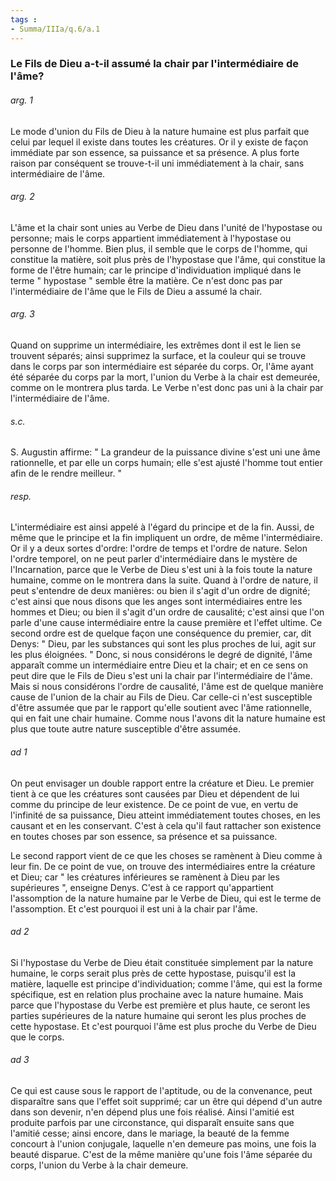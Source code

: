 ```yaml
---
tags : 
- Summa/IIIa/q.6/a.1
---
```


### Le Fils de Dieu a-t-il assumé la chair par l'intermédiaire de l'âme?

###### arg. 1
Le mode d'union du Fils de Dieu à la nature humaine est plus parfait que celui par lequel il existe dans toutes les créatures. Or il y existe de façon immédiate par son essence, sa puissance et sa présence. A plus forte raison par conséquent se trouve-t-il uni immédiatement à la chair, sans intermédiaire de l'âme. 

###### arg. 2
L'âme et la chair sont unies au Verbe de Dieu dans l'unité de l'hypostase ou personne; mais le corps appartient immédiatement à l'hypostase ou personne de l'homme. Bien plus, il semble que le corps de l'homme, qui constitue la matière, soit plus près de l'hypostase que l'âme, qui constitue la forme de l'être humain; car le principe d'individuation impliqué dans le terme " hypostase " semble être la matière. Ce n'est donc pas par l'intermédiaire de l'âme que le Fils de Dieu a assumé la chair. 

###### arg. 3
Quand on supprime un intermédiaire, les extrêmes dont il est le lien se trouvent séparés; ainsi supprimez la surface, et la couleur qui se trouve dans le corps par son intermédiaire est séparée du corps. Or, l'âme ayant été séparée du corps par la mort, l'union du Verbe à la chair est demeurée, comme on le montrera plus tarda. Le Verbe n'est donc pas uni à la chair par l'intermédiaire de l'âme. 

###### s.c.
S. Augustin affirme: " La grandeur de la puissance divine s'est uni une âme rationnelle, et par elle un corps humain; elle s'est ajusté l'homme tout entier afin de le rendre meilleur. " 

###### resp.
L'intermédiaire est ainsi appelé à l'égard du principe et de la fin. Aussi, de même que le principe et la fin impliquent un ordre, de même l'intermédiaire. Or il y a deux sortes d'ordre: l'ordre de temps et l'ordre de nature. Selon l'ordre temporel, on ne peut parler d'intermédiaire dans le mystère de l'Incarnation, parce que le Verbe de Dieu s'est uni à la fois toute la nature humaine, comme on le montrera dans la suite. Quand à l'ordre de nature, il peut s'entendre de deux manières: ou bien il s'agit d'un ordre de dignité; c'est ainsi que nous disons que les anges sont intermédiaires entre les hommes et Dieu; ou bien il s'agit d'un ordre de causalité; c'est ainsi que l'on parle d'une cause intermédiaire entre la cause première et l'effet ultime. Ce second ordre est de quelque façon une conséquence du premier, car, dit Denys: " Dieu, par les substances qui sont les plus proches de lui, agit sur les plus éloignées. " Donc, si nous considérons le degré de dignité, l'âme apparaît comme un intermédiaire entre Dieu et la chair; et en ce sens on peut dire que le Fils de Dieu s'est uni la chair par l'intermédiaire de l'âme. Mais si nous considérons l'ordre de causalité, l'âme est de quelque manière cause de l'union de la chair au Fils de Dieu. Car celle-ci n'est susceptible d'être assumée que par le rapport qu'elle soutient avec l'âme rationnelle, qui en fait une chair humaine. Comme nous l'avons dit la nature humaine est plus que toute autre nature susceptible d'être assumée. 

###### ad 1
On peut envisager un double rapport entre la créature et Dieu. Le premier tient à ce que les créatures sont causées par Dieu et dépendent de lui comme du principe de leur existence. De ce point de vue, en vertu de l'infinité de sa puissance, Dieu atteint immédiatement toutes choses, en les causant et en les conservant. C'est à cela qu'il faut rattacher son existence en toutes choses par son essence, sa présence et sa puissance. 

Le second rapport vient de ce que les choses se ramènent à Dieu comme à leur fin. De ce point de vue, on trouve des intermédiaires entre la créature et Dieu; car " les créatures inférieures se ramènent à Dieu par les supérieures ", enseigne Denys. C'est à ce rapport qu'appartient l'assomption de la nature humaine par le Verbe de Dieu, qui est le terme de l'assomption. Et c'est pourquoi il est uni à la chair par l'âme. 

###### ad 2
Si l'hypostase du Verbe de Dieu était constituée simplement par la nature humaine, le corps serait plus près de cette hypostase, puisqu'il est la matière, laquelle est principe d'individuation; comme l'âme, qui est la forme spécifique, est en relation plus prochaine avec la nature humaine. Mais parce que l'hypostase du Verbe est première et plus haute, ce seront les parties supérieures de la nature humaine qui seront les plus proches de cette hypostase. Et c'est pourquoi l'âme est plus proche du Verbe de Dieu que le corps. 

###### ad 3
Ce qui est cause sous le rapport de l'aptitude, ou de la convenance, peut disparaître sans que l'effet soit supprimé; car un être qui dépend d'un autre dans son devenir, n'en dépend plus une fois réalisé. Ainsi l'amitié est produite parfois par une circonstance, qui disparaît ensuite sans que l'amitié cesse; ainsi encore, dans le mariage, la beauté de la femme concourt à l'union conjugale, laquelle n'en demeure pas moins, une fois la beauté disparue. C'est de la même manière qu'une fois l'âme séparée du corps, l'union du Verbe à la chair demeure. 

